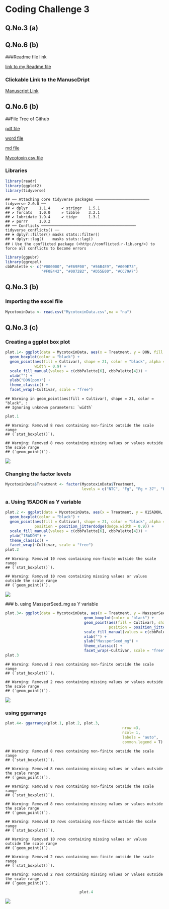 # Coding Challenge 3

## **Q.No.3 (a)**

## **Q.No.6 (b)**

\###Readme file link

[link to my Readme file](Coding%20challenge.4.md)

### Clickable Link to the ManuscDript

[Manuscript
Link](i.%20Noel,%20Z.A.,%20Roze,%20L.V.,%20Breunig,%20M.,%20Trail,%20F.%202022.%20Endophytic%20fungi%20as%20promising%20biocontrol%20agent%20to%20protect%20wheat%20from%20Fusarium%20graminearum%20head%20blight.%20Plant%20Disease.%20https://doi.org/10.1094/PDIS-06-21-1253-RE)

## **Q.No.6 (b)**

\##File Tree of Github

[pdf file](Coding-challenge.4.pdf)

[word file](Coding-challenge.4.docx)

[md file](Coding-challenge.4.md)

[Mycotoxin csv file](MycotoxinData.csv)

### Libraries

``` r
library(readr)
library(ggplot2)
library(tidyverse)
```

    ## ── Attaching core tidyverse packages ──────────────────────── tidyverse 2.0.0 ──
    ## ✔ dplyr     1.1.4     ✔ stringr   1.5.1
    ## ✔ forcats   1.0.0     ✔ tibble    3.2.1
    ## ✔ lubridate 1.9.4     ✔ tidyr     1.3.1
    ## ✔ purrr     1.0.2     
    ## ── Conflicts ────────────────────────────────────────── tidyverse_conflicts() ──
    ## ✖ dplyr::filter() masks stats::filter()
    ## ✖ dplyr::lag()    masks stats::lag()
    ## ℹ Use the conflicted package (<http://conflicted.r-lib.org/>) to force all conflicts to become errors

``` r
library(ggpubr)
library(ggrepel) 
cbbPalette <- c("#000000", "#E69F00", "#56B4E9", "#009E73",
                "#F0E442", "#0072B2", "#D55E00", "#CC79A7")
```

## **Q.No.3 (b)**

### Importing the excel file

``` r
MycotoxinData <- read.csv("MycotoxinData.csv",na = "na")
```

## **Q.No.3 (c)**

### Creating a ggplot box plot

``` r
plot.1<- ggplot(data = MycotoxinData, aes(x = Treatment, y = DON, fill = Cultivar)) +
  geom_boxplot(color = "black") +  
  geom_point(aes(fill = Cultivar), shape = 21, color = "black", alpha = 0.6, 
             width = 0.9) + 
  scale_fill_manual(values = c(cbbPalette[6], cbbPalette[4])) +  
  xlab("") +
  ylab("DON(ppm)") + 
  theme_classic() + 
  facet_wrap(~Cultivar, scale = "free") 
```

    ## Warning in geom_point(aes(fill = Cultivar), shape = 21, color = "black", :
    ## Ignoring unknown parameters: `width`

``` r
plot.1
```

    ## Warning: Removed 8 rows containing non-finite outside the scale range
    ## (`stat_boxplot()`).

    ## Warning: Removed 8 rows containing missing values or values outside the scale range
    ## (`geom_point()`).

![](Coding-challenge.4_files/figure-gfm/unnamed-chunk-3-1.png)<!-- -->

### Changing the factor levels

``` r
MycotoxinData$Treatment <- factor(MycotoxinData$Treatment,
                                  levels = c("NTC", "Fg", "Fg + 37", "Fg + 40", "Fg + 70"))
```

### a. Using 15ADON as Y variable

``` r
plot.2 <- ggplot(data = MycotoxinData, aes(x = Treatment, y = X15ADON, fill = Cultivar)) +
  geom_boxplot(color = "black") +
  geom_point(aes(fill = Cultivar), shape = 21, color = "black", alpha = 0.6, 
             position = position_jitterdodge(dodge.width = 0.9)) +  
  scale_fill_manual(values = c(cbbPalette[6], cbbPalette[4])) +
  ylab("15ADON") +
  theme_classic() +
  facet_wrap(~Cultivar, scale = "free")
plot.2
```

    ## Warning: Removed 10 rows containing non-finite outside the scale range
    ## (`stat_boxplot()`).

    ## Warning: Removed 10 rows containing missing values or values outside the scale range
    ## (`geom_point()`).

![](Coding-challenge.4_files/figure-gfm/unnamed-chunk-5-1.png)<!-- -->

\### b. using MassperSeed_mg as Y variable

``` r
plot.3<- ggplot(data = MycotoxinData, aes(x = Treatment, y = MassperSeed_mg , fill = Cultivar)) +
                                   geom_boxplot(color = "black") +  
                                   geom_point(aes(fill = Cultivar), shape = 21, color = "black", alpha = 0.6, 
                                              position = position_jitterdodge(dodge.width = 0.9)) +  
                                   scale_fill_manual(values = c(cbbPalette[6], cbbPalette[4])) +  
                                   xlab("") +
                                   ylab("MassperSeed_mg") + 
                                   theme_classic() + 
                                   facet_wrap(~Cultivar, scale = "free")
plot.3
```

    ## Warning: Removed 2 rows containing non-finite outside the scale range
    ## (`stat_boxplot()`).

    ## Warning: Removed 2 rows containing missing values or values outside the scale range
    ## (`geom_point()`).

![](Coding-challenge.4_files/figure-gfm/unnamed-chunk-6-1.png)<!-- -->

### using ggarrange

``` r
plot.4<- ggarrange(plot.1, plot.2, plot.3,
                                                    nrow =3,
                                                    ncol= 1,
                                                    labels = "auto",
                                                    common.legend = T) 
```

    ## Warning: Removed 8 rows containing non-finite outside the scale range
    ## (`stat_boxplot()`).

    ## Warning: Removed 8 rows containing missing values or values outside the scale range
    ## (`geom_point()`).

    ## Warning: Removed 8 rows containing non-finite outside the scale range
    ## (`stat_boxplot()`).

    ## Warning: Removed 8 rows containing missing values or values outside the scale range
    ## (`geom_point()`).

    ## Warning: Removed 10 rows containing non-finite outside the scale range
    ## (`stat_boxplot()`).

    ## Warning: Removed 10 rows containing missing values or values outside the scale range
    ## (`geom_point()`).

    ## Warning: Removed 2 rows containing non-finite outside the scale range
    ## (`stat_boxplot()`).

    ## Warning: Removed 2 rows containing missing values or values outside the scale range
    ## (`geom_point()`).

``` r
                                 plot.4
```

![](Coding-challenge.4_files/figure-gfm/unnamed-chunk-7-1.png)<!-- -->

